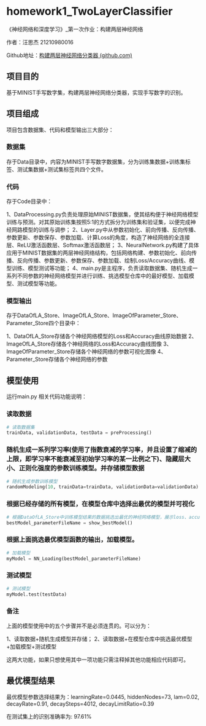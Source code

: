 # homework1_TwoLayerClassifier
《神经网络和深度学习》_第一次作业：构建两层神经网络

 作者：汪思杰 21210980016

Github地址：[构建两层神经网络分类器 (github.com)](https://github.com/WSiJie/homework1_TwoLayerClassifier)

## 项目目的
基于MINIST手写数字集，构建两层神经网络分类器，实现手写数字的识别。

## 项目组成
项目包含数据集、代码和模型输出三大部分：

### 数据集
存于Data目录中，内容为MINIST手写数字数据集，分为训练集数据+训练集标签、测试集数据+测试集标签共四个文件。

### 代码
存于Code目录中：

1、DataProcessing.py负责处理原始MINIST数据集，使其结构便于神经网络模型训练与预测。对其原始训练集按照5:1的方式拆分为训练集和验证集，以便完成神经网路模型的训练与调参；
2、Layer.py中从参数初始化、前向传播、反向传播、参数更新、参数保存、参数加载、计算Loss的角度，构造了神经网络的全连接层、ReLU激活函数层、Softmax激活函数层；
3、NeuralNetwork.py构建了具体应用于MINIST数据集的两层神经网络结构，包括网络构建、参数初始化、前向传播、反向传播、参数更新、参数保存、参数加载、绘制Loss/Accuracy曲线、模型训练、模型测试等功能；
4、main.py是主程序，负责读取数据集、随机生成一系列不同参数的神经网络模型并进行训练、挑选模型仓库中的最好模型、加载模型、测试模型等功能。

### 模型输出
存于DataOfLA_Store、ImageOfLA_Store、ImageOfParameter_Store、Parameter_Store四个目录中：

1、DataOfLA_Store存储各个神经网络模型的Loss和Accuracy曲线原始数据
2、ImageOfLA_Store存储各个神经网络的Loss和Accuracy曲线图像
3、ImageOfParameter_Store存储各个神经网络的参数可视化图像
4、Parameter_Store存储各个神经网络的参数

## 模型使用
运行main.py
相关代码功能说明：

### 读取数据
```python
# 读取数据集
trainData, validationData, testData = preProcessing()
```

### 随机生成一系列学习率(使用了指数衰减的学习率，并且设置了缩减的上限，即学习率不能衰减至初始学习率的某一比例之下)、隐藏层大小、正则化强度的参数训练模型。并存储模型数据
```python
# 随机生成参数训练模型
randomModeling(10, trainData=trainData, validationData=validationData)
```

### 根据已经存储的所有模型，在模型仓库中选择出最优的模型并可视化
```python
# 根据DataOfLA_Store中训练模型结果的数据挑选出最优的神经网络模型，展示loss、accuracy曲线、参数可视化
bestModel_parameterFileName = show_bestModel()
```

### 根据上面挑选最优模型函数的输出，加载模型。
```python
# 加载模型
myModel = NN_Loading(bestModel_parameterFileName)
```

### 测试模型
```python
# 测试模型
myModel.test(testData)
```

### 备注
上面的模型使用中的五个步骤并不是必须连贯的。可以分为：

1、读取数据+随机生成模型并存储；
2、读取数据+在模型仓库中挑选最优模型+加载模型+测试模型

这两大功能，如果只想使用其中一项功能只需注释掉其他功能相应代码即可。

## 最优模型结果
最优模型参数选择结果为：learningRate=0.0445, hiddenNodes=73, lam=0.02, decayRate=0.91, decaySteps=4012, decayLimitRatio=0.39

在测试集上的识别准确率为: 97.61%
